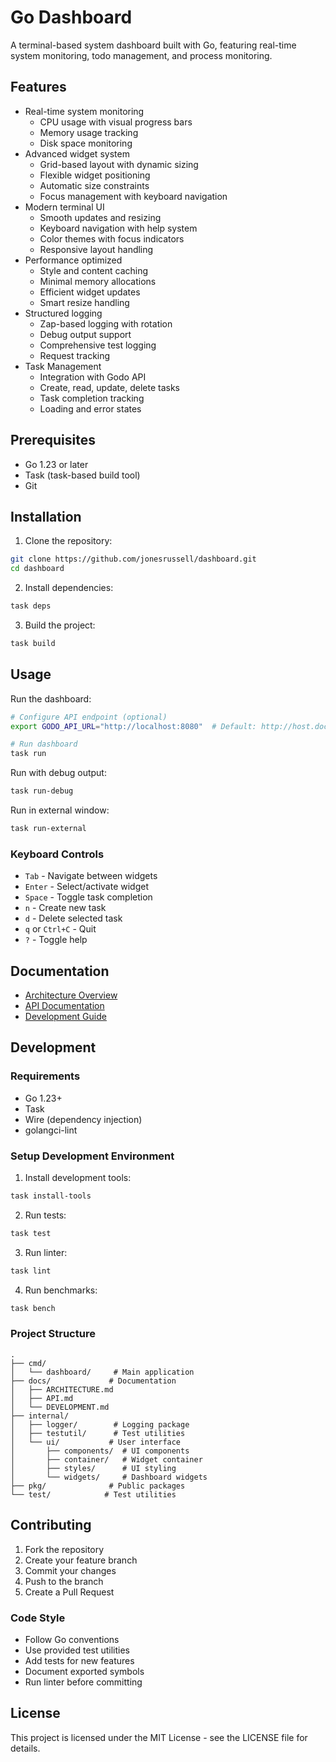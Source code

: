 # Go Dashboard

A terminal-based system dashboard built with Go, featuring real-time system monitoring, todo management, and process monitoring.

## Features

- Real-time system monitoring
  - CPU usage with visual progress bars
  - Memory usage tracking
  - Disk space monitoring
- Advanced widget system
  - Grid-based layout with dynamic sizing
  - Flexible widget positioning
  - Automatic size constraints
  - Focus management with keyboard navigation
- Modern terminal UI
  - Smooth updates and resizing
  - Keyboard navigation with help system
  - Color themes with focus indicators
  - Responsive layout handling
- Performance optimized
  - Style and content caching
  - Minimal memory allocations
  - Efficient widget updates
  - Smart resize handling
- Structured logging
  - Zap-based logging with rotation
  - Debug output support
  - Comprehensive test logging
  - Request tracking
- Task Management
  - Integration with Godo API
  - Create, read, update, delete tasks
  - Task completion tracking
  - Loading and error states

## Prerequisites

- Go 1.23 or later
- Task (task-based build tool)
- Git

## Installation

1. Clone the repository:
```bash
git clone https://github.com/jonesrussell/dashboard.git
cd dashboard
```

2. Install dependencies:
```bash
task deps
```

3. Build the project:
```bash
task build
```

## Usage

Run the dashboard:
```bash
# Configure API endpoint (optional)
export GODO_API_URL="http://localhost:8080"  # Default: http://host.docker.internal:8080

# Run dashboard
task run
```

Run with debug output:
```bash
task run-debug
```

Run in external window:
```bash
task run-external
```

### Keyboard Controls

- `Tab` - Navigate between widgets
- `Enter` - Select/activate widget
- `Space` - Toggle task completion
- `n` - Create new task
- `d` - Delete selected task
- `q` or `Ctrl+C` - Quit
- `?` - Toggle help

## Documentation

- [Architecture Overview](docs/ARCHITECTURE.md)
- [API Documentation](docs/API.md)
- [Development Guide](docs/DEVELOPMENT.md)

## Development

### Requirements

- Go 1.23+
- Task
- Wire (dependency injection)
- golangci-lint

### Setup Development Environment

1. Install development tools:
```bash
task install-tools
```

2. Run tests:
```bash
task test
```

3. Run linter:
```bash
task lint
```

4. Run benchmarks:
```bash
task bench
```

### Project Structure

```
.
├── cmd/
│   └── dashboard/     # Main application
├── docs/             # Documentation
│   ├── ARCHITECTURE.md
│   ├── API.md
│   └── DEVELOPMENT.md
├── internal/
│   ├── logger/        # Logging package
│   ├── testutil/      # Test utilities
│   └── ui/           # User interface
│       ├── components/  # UI components
│       ├── container/   # Widget container
│       ├── styles/      # UI styling
│       └── widgets/     # Dashboard widgets
├── pkg/              # Public packages
└── test/            # Test utilities
```

## Contributing

1. Fork the repository
2. Create your feature branch
3. Commit your changes
4. Push to the branch
5. Create a Pull Request

### Code Style

- Follow Go conventions
- Use provided test utilities
- Add tests for new features
- Document exported symbols
- Run linter before committing

## License

This project is licensed under the MIT License - see the LICENSE file for details.

